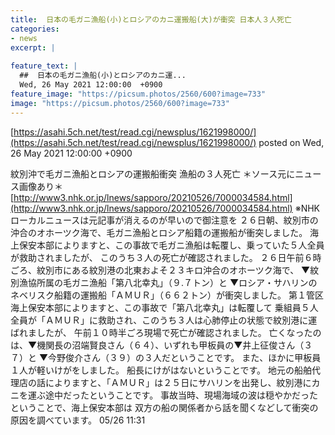 ```yaml
---
title:  日本の毛ガニ漁船(小)とロシアのカニ運搬船(大)が衝突 日本人３人死亡 
categories:
- news
excerpt: |
  
feature_text: |
  ##  日本の毛ガニ漁船(小)とロシアのカニ運...
  Wed, 26 May 2021 12:00:00  +0900
feature_image: "https://picsum.photos/2560/600?image=733"
image: "https://picsum.photos/2560/600?image=733"
---
```


[https://asahi.5ch.net/test/read.cgi/newsplus/1621998000/](https://asahi.5ch.net/test/read.cgi/newsplus/1621998000/)
posted on Wed, 26 May 2021 12:00:00  +0900

<!--more-->

紋別沖で毛ガニ漁船とロシアの運搬船衝突 漁船の３人死亡 ＊ソース元にニュース画像あり＊ [http://www3.nhk.or.jp/lnews/sapporo/20210526/7000034584.html](http://www3.nhk.or.jp/lnews/sapporo/20210526/7000034584.html) ※NHKローカルニュースは元記事が消えるのが早いので御注意を ２６日朝、紋別市の沖合のオホーツク海で、毛ガニ漁船とロシア船籍の運搬船が衝突しました。 海上保安本部によりますと、この事故で毛ガニ漁船は転覆し、乗っていた５人全員が救助されましたが、 このうち３人の死亡が確認されました。 ２６日午前６時ごろ、紋別市にある紋別港の北東およそ２３キロ沖合のオホーツク海で、 ▼紋別漁協所属の毛ガニ漁船「第八北幸丸」（９.７トン）と ▼ロシア・サハリンのネベリスク船籍の運搬船「ＡＭＵＲ」（６６２トン）が衝突しました。 第１管区海上保安本部によりますと、この事故で「第八北幸丸」は転覆して 乗組員５人全員が「ＡＭＵＲ」に救助され、このうち３人は心肺停止の状態で紋別港に運ばれましたが、 午前１０時半ごろ現場で死亡が確認されました。 亡くなったのは、▼機関長の沼端賢良さん（６４）、いずれも甲板員の▼井上征俊さん（３７）と ▼今野俊介さん（３９）の３人だということです。 また、ほかに甲板員１人が軽いけがをしました。 船長にけがはないということです。 地元の船舶代理店の話によりますと、「ＡＭＵＲ」は２５日にサハリンを出発し、紋別港にカニを運ぶ途中だったということです。 事故当時、現場海域の波は穏やかだったということで、海上保安本部は 双方の船の関係者から話を聞くなどして衝突の原因を調べています。 05/26 11:31
